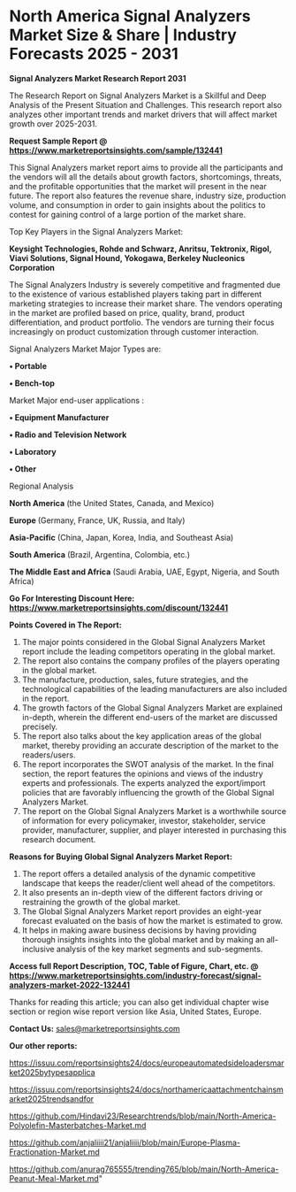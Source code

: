 # North America Signal Analyzers Market Size & Share | Industry Forecasts 2025 - 2031

<strong>Signal Analyzers Market Research Report 2031</strong>

The Research Report on Signal Analyzers Market is a Skillful and Deep Analysis of the Present Situation and Challenges. This research report also analyzes other important trends and market drivers that will affect market growth over 2025-2031.

<strong>Request Sample Report @ <a href=https://www.marketreportsinsights.com/sample/132441>https://www.marketreportsinsights.com/sample/132441</a></strong>

This Signal Analyzers market report aims to provide all the participants and the vendors will all the details about growth factors, shortcomings, threats, and the profitable opportunities that the market will present in the near future. The report also features the revenue share, industry size, production volume, and consumption in order to gain insights about the politics to contest for gaining control of a large portion of the market share.

Top Key Players in the Signal Analyzers Market:

<strong>Keysight Technologies, Rohde and Schwarz, Anritsu, Tektronix, Rigol, Viavi Solutions, Signal Hound, Yokogawa, Berkeley Nucleonics Corporation</strong>

The Signal Analyzers Industry is severely competitive and fragmented due to the existence of various established players taking part in different marketing strategies to increase their market share. The vendors operating in the market are profiled based on price, quality, brand, product differentiation, and product portfolio. The vendors are turning their focus increasingly on product customization through customer interaction.

Signal Analyzers Market Major Types are:

<strong>• Portable

• Bench-top</strong>

Market Major end-user applications :

<strong>• Equipment Manufacturer

• Radio and Television Network

• Laboratory

• Other</strong>

Regional Analysis

</u><strong><b>North America</b></strong> (the United States, Canada, and Mexico)

<strong><b>Europe </b></strong>(Germany, France, UK, Russia, and Italy)

<strong><b>Asia-Pacific</b></strong> (China, Japan, Korea, India, and Southeast Asia)

<strong><b>South America</b></strong> (Brazil, Argentina, Colombia, etc.)

<strong><b>The Middle East and Africa</b></strong> (Saudi Arabia, UAE, Egypt, Nigeria, and South Africa)

<strong>Go For Interesting Discount Here: <a href=https://www.marketreportsinsights.com/discount/132441>https://www.marketreportsinsights.com/discount/132441</a></strong>

<strong>Points Covered in The Report:</strong>
<ol>
  <li>The major points considered in the Global Signal Analyzers Market report include the leading competitors operating in the global market.</li>
  <li>The report also contains the company profiles of the players operating in the global market.</li>
  <li>The manufacture, production, sales, future strategies, and the technological capabilities of the leading manufacturers are also included in the report.</li>
  <li>The growth factors of the Global Signal Analyzers Market are explained in-depth, wherein the different end-users of the market are discussed precisely.</li>
  <li>The report also talks about the key application areas of the global market, thereby providing an accurate description of the market to the readers/users.</li>
  <li>The report incorporates the SWOT analysis of the market. In the final section, the report features the opinions and views of the industry experts and professionals. The experts analyzed the export/import policies that are favorably influencing the growth of the Global Signal Analyzers Market.</li>
  <li>The report on the Global Signal Analyzers Market is a worthwhile source of information for every policymaker, investor, stakeholder, service provider, manufacturer, supplier, and player interested in purchasing this research document.</li>
</ol>
<strong>Reasons for Buying Global Signal Analyzers Market Report:</strong>

<ol>
  <li>The report offers a detailed analysis of the dynamic competitive landscape that keeps the reader/client well ahead of the competitors.</li>
  <li>It also presents an in-depth view of the different factors driving or restraining the growth of the global market.</li>
  <li>The Global Signal Analyzers Market report provides an eight-year forecast evaluated on the basis of how the market is estimated to grow.</li>
  <li>It helps in making aware business decisions by having providing thorough insights insights into the global market and by making an all-inclusive analysis of the key market segments and sub-segments.</li>
</ol>
<strong>Access full Report Description, TOC, Table of Figure, Chart, etc. @ <a href=https://www.marketreportsinsights.com/industry-forecast/signal-analyzers-market-2022-132441>https://www.marketreportsinsights.com/industry-forecast/signal-analyzers-market-2022-132441</a></strong>


Thanks for reading this article; you can also get individual chapter wise section or region wise report version like Asia, United States, Europe.

<strong>Contact Us:</strong>
sales@marketreportsinsights.com

<strong>Our other reports:</strong>

<a href=https://issuu.com/reportsinsights24/docs/europeautomatedsideloadersmarket2025bytypesapplica>https://issuu.com/reportsinsights24/docs/europeautomatedsideloadersmarket2025bytypesapplica</a>

<a href=https://issuu.com/reportsinsights24/docs/northamericaattachmentchainsmarket2025trendsandfor>https://issuu.com/reportsinsights24/docs/northamericaattachmentchainsmarket2025trendsandfor</a>

<a href=https://github.com/Hindavi23/Researchtrends/blob/main/North-America-Polyolefin-Masterbatches-Market.md>https://github.com/Hindavi23/Researchtrends/blob/main/North-America-Polyolefin-Masterbatches-Market.md</a>

<a href=https://github.com/anjaliiii21/anjaliiii/blob/main/Europe-Plasma-Fractionation-Market.md>https://github.com/anjaliiii21/anjaliiii/blob/main/Europe-Plasma-Fractionation-Market.md</a>

<a href=https://github.com/anurag765555/trending765/blob/main/North-America-Peanut-Meal-Market.md>https://github.com/anurag765555/trending765/blob/main/North-America-Peanut-Meal-Market.md</a>"
